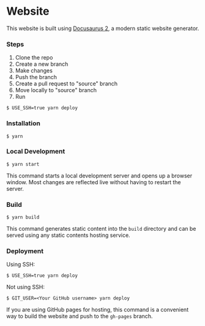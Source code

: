 # Website

This website is built using [Docusaurus 2](https://docusaurus.io/), a modern static website generator.

### Steps

1. Clone the repo
2. Create a new branch
3. Make changes
4. Push the branch
5. Create a pull request to "source" branch
6. Move locally to "source" branch
7. Run

```
$ USE_SSH=true yarn deploy
```

### Installation

```
$ yarn
```

### Local Development

```
$ yarn start
```

This command starts a local development server and opens up a browser window. Most changes are reflected live without having to restart the server.

### Build

```
$ yarn build
```

This command generates static content into the `build` directory and can be served using any static contents hosting service.

### Deployment

Using SSH:

```
$ USE_SSH=true yarn deploy
```

Not using SSH:

```
$ GIT_USER=<Your GitHub username> yarn deploy
```

If you are using GitHub pages for hosting, this command is a convenient way to build the website and push to the `gh-pages` branch.
